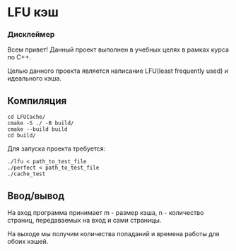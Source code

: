 # LFU кэш
### Дисклеймер
Всем привет!
Данный проект выполнен в учебных целях в рамках курса по C++. 

Целью данного проекта является написание LFU(least frequently used) и идеального кэша.

## Компиляция
```
cd LFUCache/
cmake -S ./ -B build/
cmake --build build
cd build/
```
Для запуска проекта требуется:

```
./lfu < path_to_test_file
./perfect < path_to_test_file
./cache_test
```

## Ввод/вывод
На вход программа принимает m - размер кэша, n - количество страниц, передаваемых на вход и сами страницы.

На выходе мы получим количества попаданий и времена работы для обоих кэшей.
